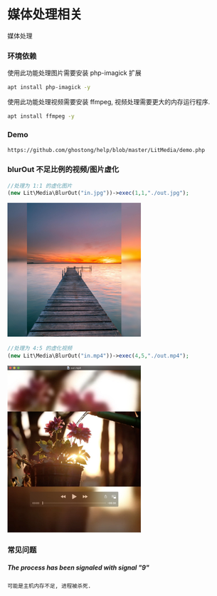 媒体处理相关
==============
媒体处理

### 环境依赖
使用此功能处理图片需要安装 php-imagick 扩展
````bash
apt install php-imagick -y
````
使用此功能处理视频需要安装 ffmpeg, 视频处理需要更大的内存运行程序.
````bash
apt install ffmpeg -y
````

### Demo
````
https://github.com/ghostong/help/blob/master/LitMedia/demo.php
````

### blurOut 不足比例的视频/图片虚化
````php
//处理为 1:1 的虚化图片
(new Lit\Media\BlurOut("in.jpg"))->exec(1,1,"./out.jpg");
````
<img src="https://raw.githubusercontent.com/ghostong/help/master/LitMedia/image/blurOutImage.jpg" width="300" alt="图片虚化效果">


````php
//处理为 4:5 的虚化视频
(new Lit\Media\BlurOut("in.mp4"))->exec(4,5,"./out.mp4");
````
<img src="https://raw.githubusercontent.com/ghostong/help/master/LitMedia/image/blurOutVideo.jpg" width="300"  alt="视频虚化效果">


### 常见问题
##### The process has been signaled with signal "9"
````
可能是主机内存不足, 进程被杀死.
````
